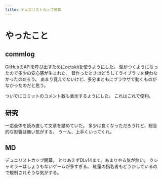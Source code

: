 ```yaml
---
title: デュエリストカップ開幕
---
```


# やったこと

## commlog

GitHubのAPIを呼び出すために[octokit](https://github.com/octokit/octokit.js)を使うようにした。
型がつくようになったので多少の安心感が生まれた。
昔作ったときはどうしてライブラリを使わなかったのだろう。
あまり覚えてないけど、多分まともにブラウザで動くものがなかったのだと思う。

ついでにコミットのコメント数も表示するようにした。
これはこれで便利。

## 研究

一応全体を読み直して文章を詰めていた。
多少は良くなっただろうけど、総合的な影響は無い気がする。
うーん、上手くいってくれ。

## MD

デュエリストカップ開幕。
とりあえずDLv14まで。あまりやる気が無い。
クシャミラーはしょうもないゲームが多すぎる。
紅蓮の指名者もどうかしているので規制されそうな気がする。

